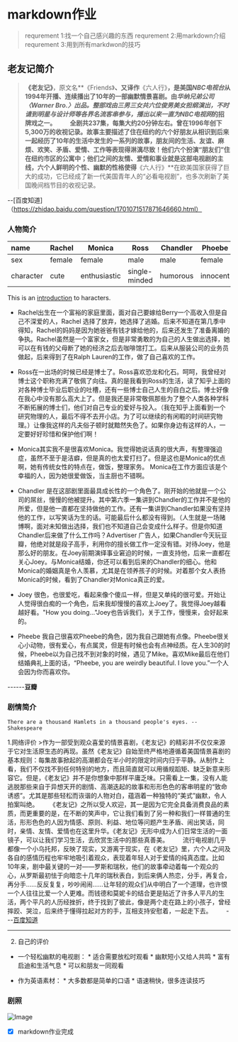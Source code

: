 # markdown作业

>requrement 1:找一个自己感兴趣的东西
>requrement 2:用markdown介绍
>requrement 3:用到所有markdwon的技巧

## 老友记简介

>**《老友记》**，原文名**《Friends》**、又译作**《六人行》**，是美国*NBC电视台*从1994年开播、连续播出了10年的一部幽默情景喜剧。由*华纳兄弟公司〈Warner Bro.〉*出品。整部戏由三男三女共六位俊男美女担纲演出，不时请到明星与设计师等各界名流客串参与，播出以来一直为*NBC电视网*的招牌戏之一。
　　全剧共237集，每集大约20分钟左右。曾在1996年创下5,300万的收视记录。故事主要描述了住在纽约的六个好朋友从相识到后来一起经历了10年的生活中发生的一系列的故事，朋友间的生活、友谊、麻烦、欢笑、矛盾、爱情、工作等表现得淋漓尽致！他们六个扮演“朋友们”住在纽约市区的公寓中；他们之间的友情、爱情和事业就是这部电视剧的主线，六个人鲜明的个性、幽默的性格使得**《六人行》**在欧美国家获得了巨大的成功，它已经成了新一代美国青年人的“必看电视剧”，也多次刷新了美国晚间档节目的收视记录。

--[百度知道]（https://zhidao.baidu.com/question/1701071517871646660.html）

### 人物简介

| name | Rachel | Monica | Ross | Chandler | Phoebe | Joey |
|:----|---------|--------|------|---------|---------|-----:|
| sex | female | female | male | male | female | male |
| character | cute | enthusiastic | single-minded | humorous | innocent | childish |


This is an [introduction](https://movie.douban.com/review/6785000/) to haracters.

* Rachel出生在一个富裕的家庭里面，面对自己要嫁给Berry一个高收入但是自己不深爱的人，Rachel 选择了放弃，她选择了逃婚。后来不知道在第几季中得知，Rachel的妈妈是因为她爸爸有钱才嫁给他的，后来还发生了准备离婚的争执。Rachel虽然是一个富家女，但是非常勇敢的为自己的人生做出选择，她可以在有钱的父母断了她的经济之后去咖啡馆打工。后来从服装公司的业务员做起，后来得到了在Ralph Lauren的工作，做了自己喜欢的工作。
* Ross在一出场的时候已经是博士了。Ross喜欢恐龙和化石。呵呵，我曾经对博士这个职称充满了敬佩了向往。真的是我看到Ross的生活，读了知乎上面的对各种博士毕业后职业的吐槽，还有一些博士自己人生的自白之后。博士好像在我心中没有那么高大上了。但是我还是非常敬佩那些为了整个人类各种学科不断拓展的博士们，他们对自己专业的爱好与投入。（我在知乎上面看到一个研究物理的人，最后不得不去开小店。为了可以继续的有闲暇的时间研究物理。）让像我这样的凡夫俗子顿时就黯然失色了。如果你身边有这样的人，一定要好好珍惜和保护他们啊！

* Monica其实我不是很喜欢Monica。我觉得她说话真的很大声，有整理强迫症，虽然不至于是洁癖，但是真的也太爱打扫了。但是这也是Monica的优点啊，她有传统女性的特点在，做饭，整理家务。
Monica在工作方面应该是个幸福的人，因为她很爱做饭，当主厨也不错啊。

* Chandler 是在这部剧里面最具成长性的一个角色了。刚开始的他就是一个公司的屌丝，慢慢的他被提升。其中第六季一集讲到Chandler的工作并不是他的所爱，但是他一直都在坚持做他的工作。还有一集讲到Chandler如果没有坚持他的工作，以写笑话为生的话。可能最后什么都没有得到。（人生就是一场赌博啊，面对未知做出选择，我们也不知道自己会变成什么样子。但是你知道Chandler后来做了什么工作吗？Advertiser 广告人，如果Chandler今天玩豆瓣，他绝对就是段子高手，利用你的擅长做工作一定没有错。对待Joey，他是那么好的朋友。在Joey前期演绎事业窘迫的时候，一直支持他，后来一直都在关心Joey。与Monica结婚，你还可以看到后来的Chandler的细心。他和Monica的婚姻真是令人羡慕，尤其是在领养孩子的时候。对着那个女人表扬Monica的时候，看到了Chandler对Monica真正的爱。

* Joey 很色，也很爱吃，看起来像个傻瓜一样，但是又单纯的很可爱。开始让人觉得很白痴的一个角色，后来我却慢慢的喜欢上Joey了。我觉得Joey越看越好看。"How you doing..."Joey也告诉我们，关于工作，慢慢来，会好起来的。

* Pheebe 我自己很喜欢Pheebe的角色，因为我自己跟她有点像。Pheebe很关心小动物，很有爱心，有点属灵，但是有时候也会有点神经质。在人生30的时候，Pheebe以为自己找不到对象的时候，遇见了Mike。喜欢Mike最后在他们结婚典礼上面的话，“Pheebe, you are weirdly beautiful. I love you.”一个人会因为你而喜欢你。

------**豆瓣**

### 剧情简介

```
There are a thousand Hamlets in a thousand people's eyes. --Shakespeare
```
1.网络评价
	>作为一部受到观众喜爱的情景喜剧，《老友记》的精彩并不仅仅来源于它对生活原生态的再现。虽然《老友记》自始至终严格地遵循着美国情景喜剧的基本规则：每集故事掀起的高潮都会在半小时的限定时间内归于平静。从制作上看，我们不仅找不到任何特别的地方，而且简直就可以用循规蹈矩、缺乏新意来形容它。但是，《老友记》并不是你想象中那样平庸乏味。只需看上一集，没有人能逃脱那些来自于异想天开的剧情、高潮迭起的故事和形形色色的客串明星的“致命诱惑”。尤其是那些轻松而诙谐的人物对白，蕴涵着一种独特的“美式”幽默，令人拍案叫绝。
　　《老友记》之所以受人欢迎，其一是因为它完全具备消费良品的素质，而更重要的是，在不断的笑声中，它让我们看到了另一种和我们一样普通的生活，形形色色的人因为情感、原则、利益、地位等问题产生矛盾、闹出笑话，同时，亲情、友情、爱情也在这里升华。《老友记》无形中成为人们日常生活的一面镜子，可以让我们学习生活，去欣赏生活中的那些真善美。
　　流行电视剧几乎都像一个小乌托邦，反映了现实，又游离于现实，在《老友记》里，六个人之间及各自的感情历程也牢牢地吸引着观众，表现着年轻人对于爱情的纯真态度。比如10年来，剧中最关键的一对——罗斯和瑞秋，他们的故事牵动着每一个观众的心，从罗斯最初怯于向暗恋十几年的瑞秋表白，到后来俩人热恋，分手，再复合，再分手……反反复复，吵吵闹闹……让年轻的观众们从中明白了一个道理，也许恨一个人往往比爱一个人更难。而钱德和莫妮卡的结合更是贴近了许多人平凡的生活，两个平凡的人历经挫折，终于找到了彼此，像是两个走在路上的小孩子，曾经摔跤、哭泣，后来终于懂得拉起对方的手，互相支持安慰着，一起走下去。
　　---[百度知道](https://zhidao.baidu.com/question/1701071517871646660.html)

--------------------------------

2. 自己的评价
* 一个轻松幽默的电视剧：
		* 适合需要放松时观看
		* 幽默短小又给人共鸣
		* 富有启迪和生活气息
		* 可以和朋友一同观看

* 作为英语素材：
		* 大多数都是简单的口语
		* 语速稍快，很多连读技巧

### 剧照
![Image](https://ss1.bdstatic.com/70cFvXSh_Q1YnxGkpoWK1HF6hhy/it/u=3240515061,66973786&fm=27&gp=0.jpg)


- [x] markdown作业完成



